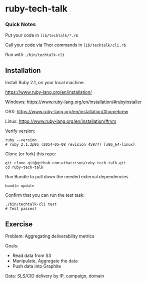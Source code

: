 ruby-tech-talk
=================

### Quick Notes
Put your code in `lib/techtalk/*.rb`

Call your code via Thor commands in `lib/techtalk/cli.rb`

Run with `./bin/techtalk-cli`

## Installation

Install Ruby 2.1, on your local machine.

https://www.ruby-lang.org/en/installation/

Windows: https://www.ruby-lang.org/en/installation/#rubyinstaller

OSX: https://www.ruby-lang.org/en/installation/#homebrew

Linux: https://www.ruby-lang.org/en/installation/#rvm

Verify version:

    ruby --version
    # ruby 2.1.2p95 (2014-05-08 revision 45877) [x86_64-linux]


Clone (or fork) this repo:

    git clone git@github.com:atharrison/ruby-tech-talk.git
    cd ruby-tech-talk

Run Bundle to pull down the needed external dependencies

    bundle update

Confirm that you can run the test task:

    ./bin/techtalk-cli test
    # Test passes!


## Exercise

Problem: Aggregating deliverability metrics

Goals:
  * Read data from S3
  * Manipulate, Aggregate the data
  * Push data into Graphite

Data: SLS/CID delivery by IP, campaign, domain
